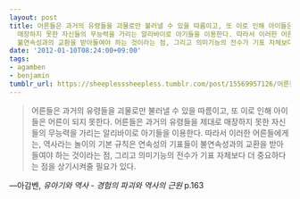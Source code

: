 ```yaml
---
layout: post
title: 어른들은 과거의 유령들을 괴물로만 불러낼 수 있을 따름이고, 또 이로 인해 아이들은 어른이 되지 못한다. 어른들은 과거의 유령들을 제대로
  매장하지 못한 자신들의 무능력을 가리는 알리바이로 아기들을 이용한다. 따라서 이러한 어른들에게는, 역사라는 놀이의 기본 규칙은 연속성의 기표들이
  불연속성과의 교환을 받아들여야 하는 것이라는 점, 그리고 의미기능의 전수가 기표 자체보다 더 중요하다는 점을 상기시켜줄 필요가 있다.
date: '2012-01-10T08:24:00+09:00'
tags:
- agamben
- benjamin
tumblr_url: https://sheeplesssheepless.tumblr.com/post/15569957126/어른들은-과거의-유령들을-괴물로만-불러낼-수-있을-따름이고-또-이로-인해-아이들은-어른이
---
```

> 어른들은 과거의 유령들을 괴물로만 불러낼 수 있을 따름이고, 또 이로 인해 아이들은 어른이 되지 못한다. 어른들은 과거의 유령들을 제대로 매장하지 못한 자신들의 무능력을 가리는 알리바이로 아기들을 이용한다. 따라서 이러한 어른들에게는, 역사라는 놀이의 기본 규칙은 연속성의 기표들이 불연속성과의 교환을 받아들여야 하는 것이라는 점, 그리고 의미기능의 전수가 기표 자체보다 더 중요하다는 점을 상기시켜줄 필요가 있다.

—아감벤, _유아기와 역사 - 경험의 파괴와 역사의 근원_ p.163
